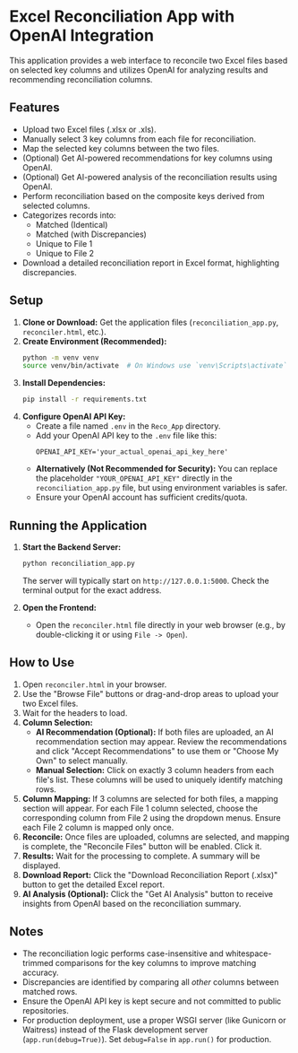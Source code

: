 # Excel Reconciliation App with OpenAI Integration

This application provides a web interface to reconcile two Excel files based on selected key columns and utilizes OpenAI for analyzing results and recommending reconciliation columns.

## Features

* Upload two Excel files (.xlsx or .xls).
* Manually select 3 key columns from each file for reconciliation.
* Map the selected key columns between the two files.
* (Optional) Get AI-powered recommendations for key columns using OpenAI.
* (Optional) Get AI-powered analysis of the reconciliation results using OpenAI.
* Perform reconciliation based on the composite keys derived from selected columns.
* Categorizes records into:
    * Matched (Identical)
    * Matched (with Discrepancies)
    * Unique to File 1
    * Unique to File 2
* Download a detailed reconciliation report in Excel format, highlighting discrepancies.

## Setup

1.  **Clone or Download:** Get the application files (`reconciliation_app.py`, `reconciler.html`, etc.).
2.  **Create Environment (Recommended):**
    ```bash
    python -m venv venv
    source venv/bin/activate  # On Windows use `venv\Scripts\activate`
    ```
3.  **Install Dependencies:**
    ```bash
    pip install -r requirements.txt
    ```
4.  **Configure OpenAI API Key:**
    * Create a file named `.env` in the `Reco_App` directory.
    * Add your OpenAI API key to the `.env` file like this:
        ```
        OPENAI_API_KEY='your_actual_openai_api_key_here'
        ```
    * **Alternatively (Not Recommended for Security):** You can replace the placeholder `"YOUR_OPENAI_API_KEY"` directly in the `reconciliation_app.py` file, but using environment variables is safer.
    * Ensure your OpenAI account has sufficient credits/quota.

## Running the Application

1.  **Start the Backend Server:**
    ```bash
    python reconciliation_app.py
    ```
    The server will typically start on `http://127.0.0.1:5000`. Check the terminal output for the exact address.

2.  **Open the Frontend:**
    * Open the `reconciler.html` file directly in your web browser (e.g., by double-clicking it or using `File -> Open`).

## How to Use

1.  Open `reconciler.html` in your browser.
2.  Use the "Browse File" buttons or drag-and-drop areas to upload your two Excel files.
3.  Wait for the headers to load.
4.  **Column Selection:**
    * **AI Recommendation (Optional):** If both files are uploaded, an AI recommendation section may appear. Review the recommendations and click "Accept Recommendations" to use them or "Choose My Own" to select manually.
    * **Manual Selection:** Click on exactly 3 column headers from each file's list. These columns will be used to uniquely identify matching rows.
5.  **Column Mapping:** If 3 columns are selected for both files, a mapping section will appear. For each File 1 column selected, choose the corresponding column from File 2 using the dropdown menus. Ensure each File 2 column is mapped only once.
6.  **Reconcile:** Once files are uploaded, columns are selected, and mapping is complete, the "Reconcile Files" button will be enabled. Click it.
7.  **Results:** Wait for the processing to complete. A summary will be displayed.
8.  **Download Report:** Click the "Download Reconciliation Report (.xlsx)" button to get the detailed Excel report.
9.  **AI Analysis (Optional):** Click the "Get AI Analysis" button to receive insights from OpenAI based on the reconciliation summary.

## Notes

* The reconciliation logic performs case-insensitive and whitespace-trimmed comparisons for the key columns to improve matching accuracy.
* Discrepancies are identified by comparing all *other* columns between matched rows.
* Ensure the OpenAI API key is kept secure and not committed to public repositories.
* For production deployment, use a proper WSGI server (like Gunicorn or Waitress) instead of the Flask development server (`app.run(debug=True)`). Set `debug=False` in `app.run()` for production.
